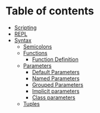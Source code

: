 Table of contents
=================

- [Scripting](scripting/index.md)
- [REPL](repl/index.md)
- [Syntax](syntax/index.md)
  - [Semicolons](syntax/semicolons.md)
  - [Functions](syntax/functions/index.md)
    - [Function Definition](syntax/functions/definition.md)
  - [Parameters](syntax/parameters/index.md)
    - [Default Parameters](syntax/parameters/default.md)
    - [Named Parameters](syntax/parameters/named.md)
    - [Grouped Parameters](syntax/parameters/grouped.md)
    - [Implicit parameters](syntax/parameters/implicits.md)
    - [Class parameters](syntax/parameters/class.md)
  - [Tuples](syntax/tuples.md)
